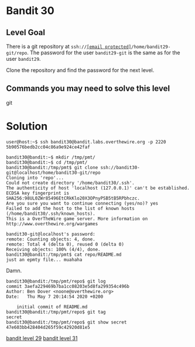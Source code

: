 <h1>Bandit 30</h1>

<h2 id="level-goal">Level Goal</h2>
<p>There is a git repository at <code class="language-plaintext highlighter-rouge">ssh://<a href="/cdn-cgi/l/email-protection" class="__cf_email__" data-cfemail="f092919e949984c2c9dd979984b09c9f93919c989f8384">[email&#160;protected]</a>/home/bandit29-git/repo</code>. The password for the user <code class="language-plaintext highlighter-rouge">bandit29-git</code> is the same as for the user <code class="language-plaintext highlighter-rouge">bandit29</code>.</p>

<p>Clone the repository and find the password for the next level.</p>

<h2 id="commands-you-may-need-to-solve-this-level">Commands you may need to solve this level</h2>
<p>git</p>


<h1>Solution</h1>

```
user@host:~$ ssh bandit30@bandit.labs.overthewire.org -p 2220
5b90576bedb2cc04c86a9e924ce42faf

bandit30@bandit:~$ mkdir /tmp/pmt/
bandit30@bandit:~$ cd /tmp/pmt/
bandit30@bandit:/tmp/pmt$ git clone ssh://bandit30-git@localhost/home/bandit30-git/repo
Cloning into 'repo'...
Could not create directory '/home/bandit30/.ssh'.
The authenticity of host 'localhost (127.0.0.1)' can't be established.
ECDSA key fingerprint is SHA256:98UL0ZWr85496EtCRkKlo20X3OPnyPSB5tB5RPbhczc.
Are you sure you want to continue connecting (yes/no)? yes
Failed to add the host to the list of known hosts (/home/bandit30/.ssh/known_hosts).
This is a OverTheWire game server. More information on http://www.overthewire.org/wargames

bandit30-git@localhost's password:
remote: Counting objects: 4, done.
remote: Total 4 (delta 0), reused 0 (delta 0)
Receiving objects: 100% (4/4), done.
bandit30@bandit:/tmp/pmt$ cat repo/README.md
just an epmty file... muahaha
```

Damn.

```
bandit30@bandit:/tmp/pmt/repo$ git log
commit 3aefa229469b7ba1cc08203e5d8fa299354c496b
Author: Ben Dover <noone@overthewire.org>
Date:   Thu May 7 20:14:54 2020 +0200

    initial commit of README.md
bandit30@bandit:/tmp/pmt/repo$ git tag
secret
bandit30@bandit:/tmp/pmt/repo$ git show secret
47e603bb428404d265f59c42920d81e5
```

[bandit level 29](29.md)
[bandit level 31](31.md)
